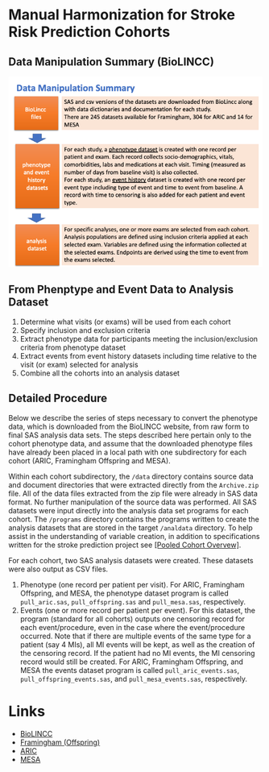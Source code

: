 # Manual Harmonization for Stroke Risk Prediction Cohorts

## Data Manipulation Summary (BioLINCC)

<img src="./manipulation_summary.png" width="600">

## From Phenptype and Event Data to Analysis Dataset

1. Determine what visits (or exams) will be used from each cohort
2. Specify inclusion and exclusion criteria
3. Extract phenotype data for participants meeting the inclusion/exclusion criteria from phenotype dataset
4. Extract events from event history datasets including time relative to the visit (or exam) selected for analysis
5. Combine all the cohorts into an analysis dataset

## Detailed Procedure

Below we describe the series of steps necessary to convert the phenotype data, which is downloaded from the BioLINCC website, from raw form to final SAS analysis data sets. The steps described here pertain only to the cohort phenotype data, and assume that the downloaded phenotype files have already been placed in a local path with one subdirectory for each cohort (ARIC, Framingham Offspring and MESA).

Within each cohort subdirectory, the `/data` directory contains source data and document directories that were extracted directly from the `Archive.zip` file. All of the data files extracted from the zip file were already in SAS data format. No further manipulation of the source data was performed. All SAS datasets were input directly into the analysis data set programs for each cohort. The `/programs` directory contains the programs written to create the analysis datasets that are stored in the target `/analdata` directory.
To help assist in the understanding of variable creation, in addition to specifications written for the stroke prediction project see [[Pooled Cohort Overvew]](./Pooled_Cohort_overview_0917.xlsx).

For each cohort, two SAS analysis datasets were created. These datasets were also output as CSV files.

1. Phenotype (one record per patient per visit). For ARIC, Framingham Offspring, and MESA, the phenotype dataset program is called `pull_aric.sas`, `pull_offspring.sas` and `pull_mesa.sas`, respectively.
2. Events (one or more record per patient per event). For this dataset, the program (standard for all cohorts) outputs one censoring record for each event/procedure, even in the case where the event/procedure occurred. Note that if there are multiple events of the same type for a patient (say 4 MIs), all MI events will be kept, as well as the creation of the censoring record. If the patient had no MI events, the MI censoring record would still be created. For ARIC, Framingham Offspring, and MESA the events dataset program is called `pull_aric_events.sas`, `pull_offspring_events.sas`, and `pull_mesa_events.sas`, respectively.

# Links
- [BioLINCC](https://biolincc.nhlbi.nih.gov/home/)
- [Framingham (Offspring)](https://biolincc.nhlbi.nih.gov/studies/framoffspring/)
- [ARIC](https://biolincc.nhlbi.nih.gov/studies/aric/)
- [MESA](https://biolincc.nhlbi.nih.gov/studies/mesa/)
